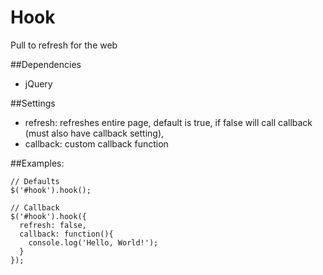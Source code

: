 Hook
=======

Pull to refresh for the web

##Dependencies
* jQuery

##Settings
* refresh: refreshes entire page, default is true, if false will call callback (must also have callback setting),
* callback: custom callback function

##Examples:
```` JS
// Defaults
$('#hook').hook();

// Callback
$('#hook').hook({
  refresh: false,
  callback: function(){
    console.log('Hello, World!');
  }
});
````